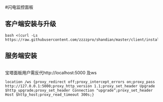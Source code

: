 #闪电监控面板


## 客户端安装与升级
```
bash <(curl -Ls https://raw.githubusercontent.com/zzzzpro/shandian/master/client/install.sh)
```

## 服务端安装
```

```

宝塔面板用户需反代http://localhost:5000 及ws
```
location /ws {proxy_redirect off;proxy_intercept_errors on;proxy_pass http://127.0.0.1:5000;proxy_http_version 1.1;proxy_set_header Upgrade $http_upgrade;proxy_set_header Connection "upgrade";proxy_set_header Host $http_host;proxy_read_timeout 300s;}
```
